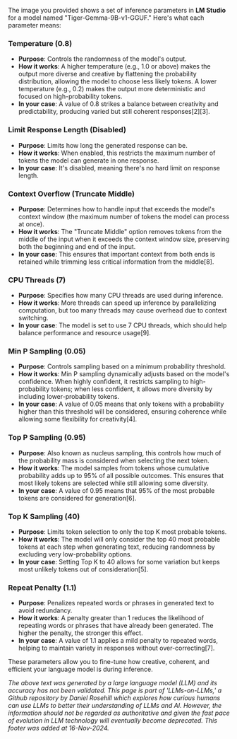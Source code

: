 The image you provided shows a set of inference parameters in **LM Studio** for a model named "Tiger-Gemma-9B-v1-GGUF." Here's what each parameter means:

### Temperature (0.8)

- **Purpose**: Controls the randomness of the model's output.
- **How it works**: A higher temperature (e.g., 1.0 or above) makes the output more diverse and creative by flattening the probability distribution, allowing the model to choose less likely tokens. A lower temperature (e.g., 0.2) makes the output more deterministic and focused on high-probability tokens.
- **In your case**: A value of 0.8 strikes a balance between creativity and predictability, producing varied but still coherent responses\[2]\[3].

### Limit Response Length (Disabled)

- **Purpose**: Limits how long the generated response can be.
- **How it works**: When enabled, this restricts the maximum number of tokens the model can generate in one response.
- **In your case**: It's disabled, meaning there's no hard limit on response length.

### Context Overflow (Truncate Middle)

- **Purpose**: Determines how to handle input that exceeds the model's context window (the maximum number of tokens the model can process at once).
- **How it works**: The "Truncate Middle" option removes tokens from the middle of the input when it exceeds the context window size, preserving both the beginning and end of the input.
- **In your case**: This ensures that important context from both ends is retained while trimming less critical information from the middle\[8].

### CPU Threads (7)

- **Purpose**: Specifies how many CPU threads are used during inference.
- **How it works**: More threads can speed up inference by parallelizing computation, but too many threads may cause overhead due to context switching.
- **In your case**: The model is set to use 7 CPU threads, which should help balance performance and resource usage\[9].

### Min P Sampling (0.05)

- **Purpose**: Controls sampling based on a minimum probability threshold.
- **How it works**: Min P sampling dynamically adjusts based on the model's confidence. When highly confident, it restricts sampling to high-probability tokens; when less confident, it allows more diversity by including lower-probability tokens.
- **In your case**: A value of 0.05 means that only tokens with a probability higher than this threshold will be considered, ensuring coherence while allowing some flexibility for creativity\[4].

### Top P Sampling (0.95)

- **Purpose**: Also known as nucleus sampling, this controls how much of the probability mass is considered when selecting the next token.
- **How it works**: The model samples from tokens whose cumulative probability adds up to 95% of all possible outcomes. This ensures that most likely tokens are selected while still allowing some diversity.
- **In your case**: A value of 0.95 means that 95% of the most probable tokens are considered for generation\[6].

### Top K Sampling (40)

- **Purpose**: Limits token selection to only the top K most probable tokens.
- **How it works**: The model will only consider the top 40 most probable tokens at each step when generating text, reducing randomness by excluding very low-probability options.
- **In your case**: Setting Top K to 40 allows for some variation but keeps most unlikely tokens out of consideration\[5].

### Repeat Penalty (1.1)

- **Purpose**: Penalizes repeated words or phrases in generated text to avoid redundancy.
- **How it works**: A penalty greater than 1 reduces the likelihood of repeating words or phrases that have already been generated. The higher the penalty, the stronger this effect.
- **In your case**: A value of 1.1 applies a mild penalty to repeated words, helping to maintain variety in responses without over-correcting\[7].

These parameters allow you to fine-tune how creative, coherent, and efficient your language model is during inference.

&#x20;

*The above text was generated by a large language model (LLM) and its accuracy has not been validated. This page is part of 'LLMs-on-LLMs,' a Github repository by Daniel Rosehill which explores how curious humans can use LLMs to better their understanding of LLMs and AI. However, the information should not be regarded as authoritative and given the fast pace of evolution in LLM technology will eventually become deprecated. This footer was added at 16-Nov-2024.*


